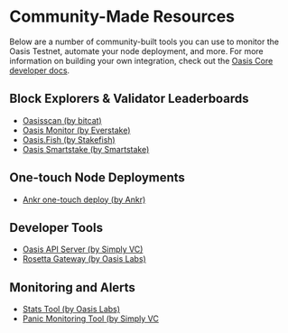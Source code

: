 # Community-Made Resources

Below are a number of community-built tools you can use to monitor
the Oasis Testnet, automate your node deployment, and more. For more information
on building your own integration, check out the [Oasis Core developer docs](https://github.com/oasisprotocol/oasis-core/blob/master/docs/index.md).

## Block Explorers & Validator Leaderboards

- [Oasisscan (by bitcat)](https://oasisscan.com/)
- [Oasis Monitor (by Everstake)](https://oasismonitor.com/)
- [Oasis.Fish (by Stakefish)](https://oasis.fish/leaderboard/)
- [Oasis Smartstake (by Smartstake)](https://oasis.smartstake.io/)

## One-touch Node Deployments

- [Ankr one-touch deploy (by Ankr)](https://app.ankr.com/apps/deploy?name=oasis-validator&repository=stable&type=chart&version=20.6&appversion=20.6)

## Developer Tools

- [Oasis API Server (by Simply VC)](https://github.com/SimplyVC/oasis_api_server)
- [Rosetta Gateway (by Oasis Labs)](https://github.com/oasisprotocol/oasis-core-rosetta-gateway)

## Monitoring and Alerts

- [Stats Tool (by Oasis Labs)](https://github.com/oasisprotocol/oasis-core/tree/master/go/extra/stats)
- [Panic Monitoring Tool (by Simply VC](https://github.com/SimplyVC/panic_oasis)
